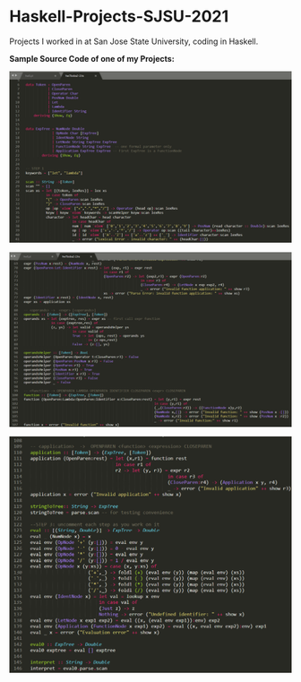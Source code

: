 # Haskell-Projects-SJSU-2021
Projects I worked in at San Jose State University, coding in Haskell.


**Sample Source Code of one of my Projects:**

![alt text](https://github.com/sergiogutierrez2/Haskell-Projects-SJSU-2021/blob/main/Haskell%20Images/Haskell%20Final%20Project%20pic%201.png)

![alt text](https://github.com/sergiogutierrez2/Haskell-Projects-SJSU-2021/blob/main/Haskell%20Images/Haskell%20Final%20Project%20pic%202.png)

![alt text](https://github.com/sergiogutierrez2/Haskell-Projects-SJSU-2021/blob/main/Haskell%20Images/Haskell%20Final%20Project%20pic%203.png)
